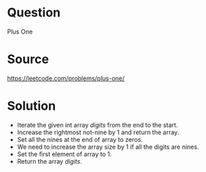 # Question
Plus One

# Source
https://leetcode.com/problems/plus-one/

# Solution
 - Iterate the given int array *digits* from the end to the start.
 - Increase the rightmost not-nine by 1 and return the array.
 - Set all the nines at the end of array to zeros.
 - We need to increase the array size by 1 if all the digits are nines.
 - Set the first element of array to 1.
 - Return the array *digits*.